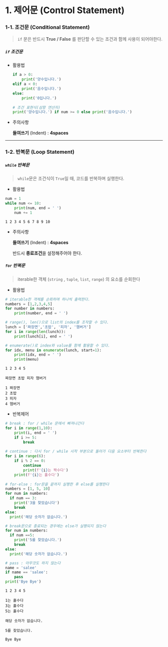 # 1. 제어문 (Control Statement)

### 1-1. 조건문 (Conditional Statement)

> `if` 문은 반드시 **True / False** 를 판단할 수 있는 조건과 함께 사용이 되어야한다.

##### `if`  조건문

- 활용법

  ```python
  if a > 0:
      print('양수입니다.')
  elif a < 0:
      print('음수입니다.')
  else:
      print('0입니다.')
      
  # 조건 표현식(삼항 연산자)
  print('양수입니다.') if num >= 0 else print('음수입니다.')
  ```

- 주의사항

  **들여쓰기** (Indent) : **4spaces** 



----



### 1-2. 반복문 (Loop Statement)



##### `while` 반복문

> `while`문은 조건식이 `True`일 때, 코드를 반복하며 실행한다. 

- 활용법

```python
num = 1
while num <= 10:
    print(num, end = ' ')
    num += 1     
```

```
1 2 3 4 5 6 7 8 9 10
```

- 주의사항

  **들여쓰기** (Indent) : **4spaces** 

  반드시 **종료조건**을 설정해주어야 한다. 



##### `for` 반복문

> iterable한 객체 (`string` , `tuple`,  `list`,  `range`) 의 요소를 순회한다

- 활용법

```python
# iterable한 객체를 순회하며 하나씩 출력한다.
numbers = [1,2,3,4,5]
for number in numbers:
    print(number, end = ' ')

# range(), len()으로 list의 index를 조작할 수 있다.
lunch = ['짜장면','초밥', '피자', '햄버거']
for i in range(len(lunch)):
    print(lunch[i], end = ' ')

# enumerate()로 index와 value를 함께 활용할 수 있다.
for idx, menu in enumerate(lunch, start=1):
    print(idx, end = ' ')
    print(menu)  
```

```
1 2 3 4 5

짜장면 초밥 피자 햄버거

1 짜장면
2 초밥
3 피자
4 햄버거
```

- 반복제어

```python
# break : for / while 문에서 빠져나간다
for i in range(1,10):
    print(i, end = ' ')
    if i >= 5:
        break
        
# continue : 다시 for / while 시작 부분으로 돌아가 다음 요소부터 반복한다
for i in range(6):
    if i % 2 == 0:
        continue
        print(f'{i}는 짝수다')
    print(f'{i}는 홀수다')
    
# for-else : for문을 끝까지 실행한 후 else를 실행한다 
numbers = [1, 5, 10]
for num in numbers:
  if num == 3:
    print('3을 찾았습니다')
    break
else:
  print('해당 숫자가 없습니다.') 

# break문으로 종료되는 경우에는 else가 실행되지 않는다
for num in numbers:
  if num ==5:
    print('5를 찾았습니다.')
    break
else:
  print('해당 숫자가 없습니다.')

# pass : 아무것도 하지 않는다
name = 'salee'
if name == 'salee':
    pass
print('Bye Bye')
```

```
1 2 3 4 5

1는 홀수다
3는 홀수다
5는 홀수다

해당 숫자가 없습니다.

5를 찾았습니다.

Bye Bye
```



